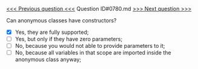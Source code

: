 [<<< Previous question <<<](0779.md)  Question ID#0780.md  [>>> Next question >>>](0781.md) 

Can anonymous classes have constructors?

- [x] Yes, they are fully supported;
- [ ] Yes, but only if they have zero parameters;
- [ ] No, because you would not able to provide parameters to it;
- [ ] No, because all variables in that scope are imported inside the anonymous class anyway;

